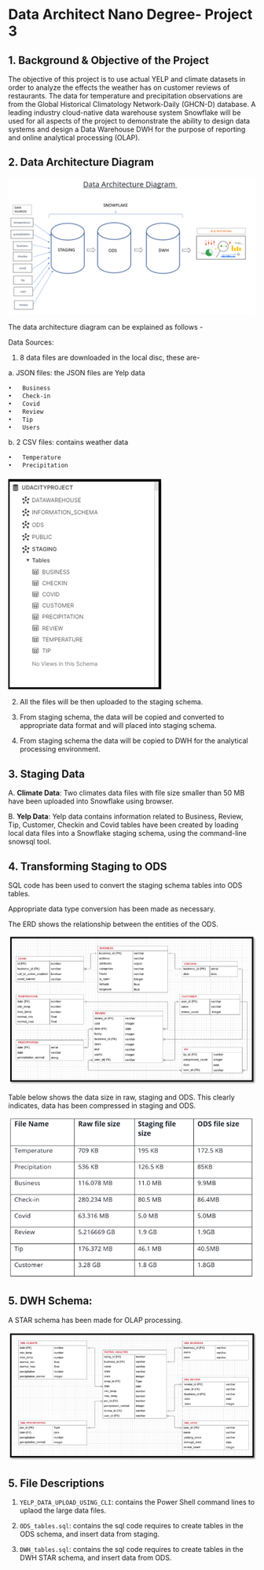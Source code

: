 # Data Architect Nano Degree- Project 3

## 1. Background & Objective of the Project

The objective of this project is to use actual YELP and climate datasets in order to analyze the effects the weather has on customer reviews of restaurants. The data for temperature and precipitation observations are from the Global Historical Climatology Network-Daily (GHCN-D) database. A leading industry cloud-native data warehouse system Snowflake will be used for all aspects of the project to demonstrate  the ability to design data systems and  design a Data Warehouse DWH for the purpose of reporting and online analytical processing (OLAP).



## 2. Data Architecture Diagram

![](data_architecutre_diagram.PNG)

The data architecture diagram can be explained as follows - 

Data Sources: 

1.	8 data files are downloaded in the local disc, these are-

a.	JSON files: the JSON files are Yelp data

    •	Business
    •	Check-in
    •	Covid
    •	Review
    •	Tip
    •	Users

b.	2 CSV files: contains weather data

    •	Temperature
    •	Precipitation

![](staging_schema.PNG)


2.	All the files will be then uploaded to the staging schema.

3.	From staging schema, the data will be copied and converted to appropriate data format and will placed into staging schema.

4.	From staging schema the data will be copied to DWH for the analytical processing environment. 



## 3. Staging Data


A. **Climate Data**: Two climates data files with file size smaller than 50 MB have been uploaded into Snowflake using browser. 

B. **Yelp Data**: Yelp data contains information related to Business, Review, Tip, Customer, Checkin and Covid tables have been created by loading local data files into a Snowflake staging schema, using the command-line snowsql tool. 



## 4. Transforming Staging to ODS

SQL code has been used to convert the staging schema tables into ODS tables. 

Appropriate data type conversion has been made as necessary. 

The ERD shows the relationship between the entities of the ODS.  

![](ERD_ODS.PNG)

Table below shows the data size in raw, staging and ODS. This clearly indicates, data has been compressed in staging and ODS. 


![](size.PNG)


## 5. DWH Schema: 

A STAR schema has been made for OLAP processing. 

![](star_schema.PNG)



## 5. File Descriptions

1. `YELP_DATA_UPLOAD_USING_CLI`: contains the Power Shell command lines to uplaod the large data files. 

2. `ODS_tables.sql`: contains the sql code requires to create tables in the ODS schema, and insert data from staging.

3. `DWH_tables.sql`: contains the sql code requires to create tables in the DWH STAR schema, and insert data from ODS.


